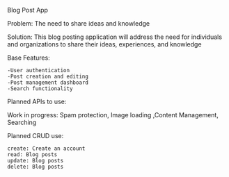 Blog Post App


Problem: The need to share ideas and knowledge

Solution: This blog posting application will address the need for individuals and organizations to share their ideas, experiences, and knowledge


Base Features:

	-User authentication
	-Post creation and editing 
	-Post management dashboard
	-Search functionality


Planned APIs to use:

 Work in progress: Spam protection, Image loading ,Content Management, Searching
    

Planned CRUD use:

    create: Create an account
    read: Blog posts
    update: Blog posts 
    delete: Blog posts
